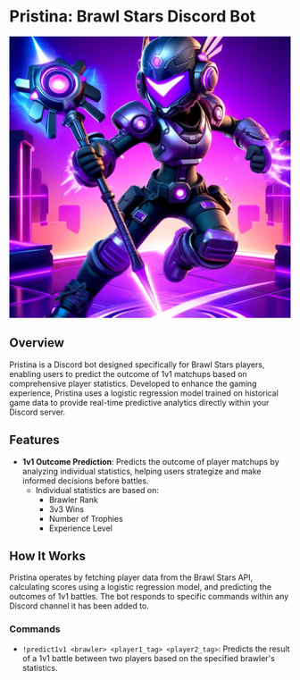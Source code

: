 # Pristina: Brawl Stars Discord Bot
![Pristina](img/pristina.jpeg)
## Overview
Pristina is a Discord bot designed specifically for Brawl Stars players, enabling users to predict the outcome of 1v1 matchups based on comprehensive player statistics. Developed to enhance the gaming experience, Pristina uses a logistic regression model trained on historical game data to provide real-time predictive analytics directly within your Discord server.

## Features
- **1v1 Outcome Prediction**: Predicts the outcome of player matchups by analyzing individual statistics, helping users strategize and make informed decisions before battles.
    - Individual statistics are based on:
        - Brawler Rank
        - 3v3 Wins
        - Number of Trophies
        - Experience Level

## How It Works
Pristina operates by fetching player data from the Brawl Stars API, calculating scores using a logistic regression model, and predicting the outcomes of 1v1 battles. The bot responds to specific commands within any Discord channel it has been added to.

### Commands
- `!predict1v1 <brawler> <player1_tag> <player2_tag>`: Predicts the result of a 1v1 battle between two players based on the specified brawler's statistics.

